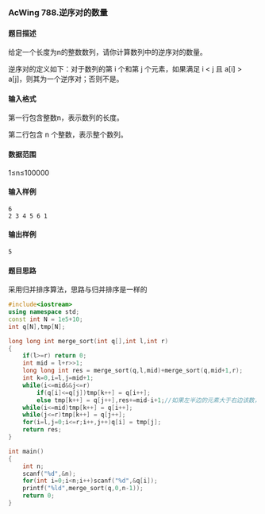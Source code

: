 ###  AcWing 788.逆序对的数量  ###
#### 题目描述
给定一个长度为n的整数数列，请你计算数列中的逆序对的数量。

逆序对的定义如下：对于数列的第 i 个和第 j 个元素，如果满足 i < j 且 a[i] > a[j]，则其为一个逆序对；否则不是。
#### 输入格式
第一行包含整数n，表示数列的长度。

第二行包含 n 个整数，表示整个数列。
#### 数据范围
1≤n≤100000
#### 输入样例
~~~~
6
2 3 4 5 6 1
~~~~
#### 输出样例
~~~~
5
~~~~
#### 题目思路
采用归并排序算法，思路与归并排序是一样的
```C++
#include<iostream>
using namespace std;
const int N = 1e5+10;
int q[N],tmp[N];

long long int merge_sort(int q[],int l,int r)
{
    if(l>=r) return 0;
    int mid = l+r>>1;
    long long int res = merge_sort(q,l,mid)+merge_sort(q,mid+1,r);
    int k=0,i=l,j=mid+1;
    while(i<=mid&&j<=r)
        if(q[i]<=q[j])tmp[k++] = q[i++];
        else tmp[k++] = q[j++],res+=mid-i+1;//如果左半边的元素大于右边该数，左边元素后面的每个数也大于它，一共有mid-i+1个。
    while(i<=mid)tmp[k++] = q[i++];
    while(j<=r)tmp[k++] = q[j++];
    for(i=l,j=0;i<=r;i++,j++)q[i] = tmp[j];
    return res;
}

int main()
{
    int n;
    scanf("%d",&n);
    for(int i=0;i<n;i++)scanf("%d",&q[i]);
    printf("%ld",merge_sort(q,0,n-1));
    return 0;
}

```